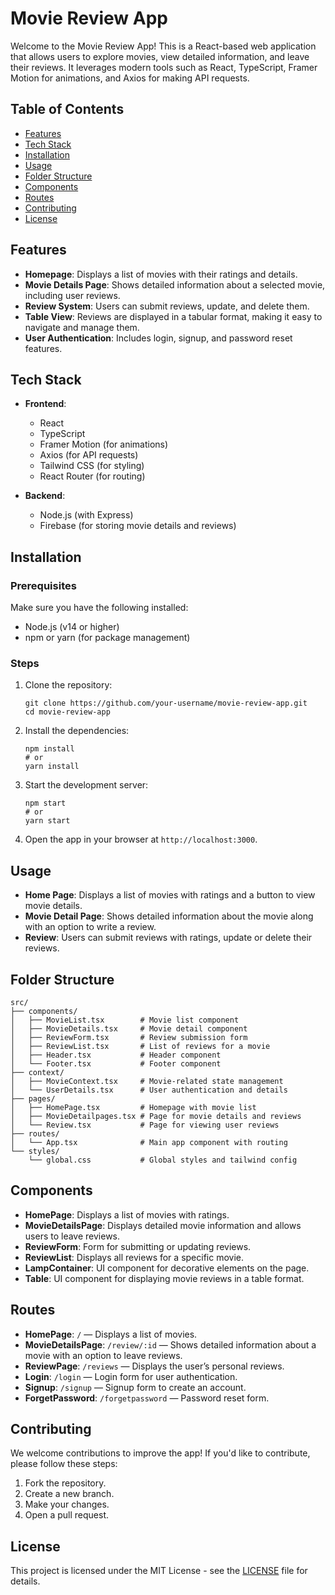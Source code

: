# Movie Review App

Welcome to the Movie Review App! This is a React-based web application that allows users to explore movies, view detailed information, and leave their reviews. It leverages modern tools such as React, TypeScript, Framer Motion for animations, and Axios for making API requests.

## Table of Contents
- [Features](#features)
- [Tech Stack](#tech-stack)
- [Installation](#installation)
- [Usage](#usage)
- [Folder Structure](#folder-structure)
- [Components](#components)
- [Routes](#routes)
- [Contributing](#contributing)
- [License](#license)

## Features
- **Homepage**: Displays a list of movies with their ratings and details.
- **Movie Details Page**: Shows detailed information about a selected movie, including user reviews.
- **Review System**: Users can submit reviews, update, and delete them.
- **Table View**: Reviews are displayed in a tabular format, making it easy to navigate and manage them.
- **User Authentication**: Includes login, signup, and password reset features.

## Tech Stack
- **Frontend**: 
  - React
  - TypeScript
  - Framer Motion (for animations)
  - Axios (for API requests)
  - Tailwind CSS (for styling)
  - React Router (for routing)

- **Backend**: 
  - Node.js (with Express)
  - Firebase (for storing movie details and reviews)

## Installation

### Prerequisites
Make sure you have the following installed:
- Node.js (v14 or higher)
- npm or yarn (for package management)

### Steps
1. Clone the repository:
   ```
   git clone https://github.com/your-username/movie-review-app.git
   cd movie-review-app
   ```

2. Install the dependencies:
   ```
   npm install
   # or
   yarn install
   ```

3. Start the development server:
   ```
   npm start
   # or
   yarn start
   ```

4. Open the app in your browser at `http://localhost:3000`.

## Usage

- **Home Page**: Displays a list of movies with ratings and a button to view movie details.
- **Movie Detail Page**: Shows detailed information about the movie along with an option to write a review.
- **Review**: Users can submit reviews with ratings, update or delete their reviews.

## Folder Structure

```
src/
├── components/
│   ├── MovieList.tsx        # Movie list component
│   ├── MovieDetails.tsx     # Movie detail component
│   ├── ReviewForm.tsx       # Review submission form
│   ├── ReviewList.tsx       # List of reviews for a movie
│   ├── Header.tsx           # Header component
│   └── Footer.tsx           # Footer component
├── context/
│   ├── MovieContext.tsx     # Movie-related state management
│   └── UserDetails.tsx      # User authentication and details
├── pages/
│   ├── HomePage.tsx         # Homepage with movie list
│   ├── MovieDetailpages.tsx # Page for movie details and reviews
│   └── Review.tsx           # Page for viewing user reviews
├── routes/
│   └── App.tsx              # Main app component with routing
└── styles/
    └── global.css           # Global styles and tailwind config
```

## Components

- **HomePage**: Displays a list of movies with ratings.
- **MovieDetailsPage**: Displays detailed movie information and allows users to leave reviews.
- **ReviewForm**: Form for submitting or updating reviews.
- **ReviewList**: Displays all reviews for a specific movie.
- **LampContainer**: UI component for decorative elements on the page.
- **Table**: UI component for displaying movie reviews in a table format.
  
## Routes

- **HomePage**: `/` — Displays a list of movies.
- **MovieDetailsPage**: `/review/:id` — Shows detailed information about a movie with an option to leave reviews.
- **ReviewPage**: `/reviews` — Displays the user’s personal reviews.
- **Login**: `/login` — Login form for user authentication.
- **Signup**: `/signup` — Signup form to create an account.
- **ForgetPassword**: `/forgetpassword` — Password reset form.

## Contributing

We welcome contributions to improve the app! If you'd like to contribute, please follow these steps:
1. Fork the repository.
2. Create a new branch.
3. Make your changes.
4. Open a pull request.

## License

This project is licensed under the MIT License - see the [LICENSE](LICENSE) file for details.
